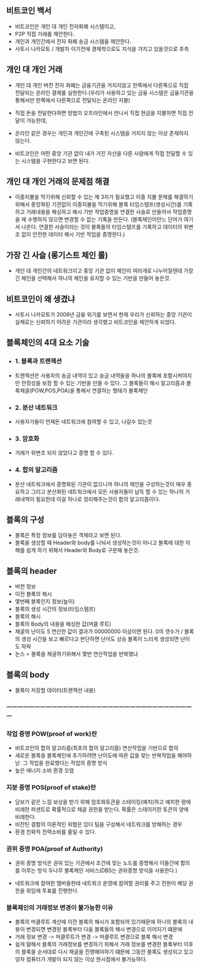 ## 비트코인 백서

- 비트코인은 개인 대 개인 전자화폐 시스템이고,
- P2P 직접 거래를 제안한다.
- 개인과 개인간에서 전자 화폐 송금 시스템을 제안한다.
- 사토시 나카모토 / 개발자 이기전에 경제학으로도 지식을 가지고 있을것으로 추측

## 개인 대 개인 거래
- 개인 대 개인 버전 전자 화폐는 금융기관을 거치지않고 한쪽에서 다른쪽으로 직접 전달되는 온라인 결제를 실현한다.(우리가 사용하고 있는 금융 시스템은 금융기관을 통해서만 한쪽에서 다른쪽으로 전달되는 온라인 지불)

- 직접 돈을 전달한다하면 방법이 오프라인에서 만나서 직접 현금을 지불하면 직접 전달이 가능한데,
- 온라인 같은 경우는 개인과 개인간에 구축된 시스템을 거치지 않는 이상 존재하지 않는다.
- 비트코인은 어떤 중앙 기관 없이 내가 가진 자산을 다른 사람에게 직접 전달할 수 있는 시스템을 구현한다고 보면 된다.

## 개인 대 개인 거래의 문제점 해결
- 이중지불을 막기위해 신뢰할 수 있는 제 3자가 필요했고 이중 지불 문제를 해결하기 위해서 중앙화된 기관없이 이중지불을 막기위해 블록 타임스탬프(생성시간)를 기록하고 거래내용을 해싱하고 해시 기반 작업증명을 연결한 사슬로 만들어서 작업증명을 재 수행하지 않으면 변경할 수 없는 기록을 만든다. (블록체인이란느 단어가 여기서 나온다. 연결한 사슬이라는 것이 블록들의 타임스탬프를 기록하고 데이터의 위변조 없이 안전한 데이터 해시 기반 작업을 증명한다.)

## 가장 긴 사슬 (롱기스트 체인 룰)
- 개인 대 개인간의 네트워크이고 중앙 기관 없이 체인이 여러개로 나누어질텐데 가장 긴 체인을 선택해서 하나의 체인을 유지할 수 있는 기반을 만들어 놓은것.

## 비트코인이 왜 생겼냐
- 사토시 나카모토가 2008년 금융 위기를 보면서 현재 우리가 신뢰하는 중앙 기관이 실제로는 신뢰하기 어려운 기관이라 생각했고 비트코인을 제안하게 되었다.

##  블록체인의 4대 요소 기술

- ### 1. 블록과 트랜잭션
- 트랜잭션은 사용자의 송금 내역이 있고 송금 내역들을 하나의 블록에 포함시켜야지만 안정성을 보장 할 수 있는 기반을 만들 수 있다. 그 블록들이 해시 알고리즘과 블록채굴(POW,POS,POA)을 통해서 연결하는 형태가 블록체인

- ### 2. 분산 네트워크 
- 사용자가들이 언제든 네트워크에 참여할 수 있고, 나갈수 있는것

- ### 3. 암호화
- 거래가 위변조 되지 않았다고 증명 할 수 있다.

- ### 4. 합의 알고리즘
- 분산 네트워크에서 증명화된 기관이 없으니까 하나의 체인을 구성하는것이 매우 중요하고 그리고 분산화된 네트워크에서 모든 사용자들이 납득 할 수 있는 하나의 거래내역이 필요한데 이걸 하나로 정리해주는것이 합의 알고리즘이다.

## 블록의 구성
- 블록은 특정 정보를 담아놓은 객체라고 보면 된다.
- 블록을 생성할 때 Header와 body를 나눠서 생성하는것이 아니고 블록에 대한 이해를 쉽게 하기 위해서 Header와 Body로 구분해 놓은것.

## 블록의 header
- 버전 정보
- 이전 블록의 해시
- 몇번째 블록인지 정보(높이)
- 블록의 생성 시간의 정보(타임스탬프)
- 블록의 해시
- 블록의 Body의 내용을 해싱한 값(머클 루트)
- 채굴의 난이도 5 연산한 값이 결과가 00000000 이상이면 된다. 0의 갯수가 / 블록의 생성 시간을 보고 빠르다고 판단하면 난이도 상승 블록이 느리게 생성되면 난이도 하락
- 논스 = 블록을 채굴하기위해서 몇번 연산작업을 반복했냐

## 블록의 body
- 블록이 저장할 데이터(트랜잭션 내용)

### ㅡㅡㅡㅡㅡㅡㅡㅡㅡㅡㅡㅡㅡㅡㅡㅡㅡㅡㅡㅡㅡㅡㅡㅡㅡㅡㅡㅡㅡㅡㅡㅡㅡㅡ

### 작업 증명 POW(proof of work)란
- 비트코인의 합의 알고리즘(최초의 합의 알고리즘) 연산작업을 기반으로 합의
- 새로운 블록을 블록체인에 추가하려면 난이도에 따른 값을 찾는 반복작업을 해야하낟. 그 작업을 완료했다는 작업의 증명 방식
- 높은 에너지 소비 환경 오염

### 지분 증명 POS(proof of stake)란
- 담보가 같은 느낌 보상을 받기 위해 암호화토큰을 스테이킹(예치)하고 예치한 량에 비례한 퍼센트로 확률적으로 채굴 권한을 받는다. 확률은 스테이키한 토큰의 양에 비례한다.
- 비잔틴 결함의 이론적인 위협은 있다 팀을 구성해서 네트워크를 방해하는 경우
- 환경 친화적 전력소비를 줄일 수 있다.

### 권위 증명 POA(proof of Authority)
- 권위 증명 방식은 권위 있는 기관에서 조건에 맞는 노드를 증명해서 이들간에 합의를 이루는 방식 두나무 블록체인 서비스(DBS는 권위증명 방식을 사용한다.)

- 네트워크에 참여한 멤버들한테 네트워크 운영에 참여할 권리를 주고 전원이 해당 권한을 위임에 투표를 진행한다.

### 블록체인의 거래정보 변경이 불가능한 이유

- 블록의 머클루트 계산에 이전 블록의 해시가 포함되어 있기때문에 하나의 블록의 내용이 변경되면 변경된 블록부터 다음 블록들의 해시 변경으로 이어지기 떄문에 
- 거래 정보 변경 -> 머클루트가 변경 -> 머클루트 변경으로 블록 해시 변경
- 쉽게 말해서 블록의 거래정보를 변경하기 위해서 거래 정보를 변경한 블록부터 이후의 블록을 순서대로 다시 채굴을 진행해야하기 떄문에 그동안 블록도 생성되고 있고 양자 컴퓨터가 개발이 되지 않는 이상 현시점에서 불가능하다.